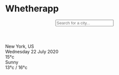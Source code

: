 # Whetherapp
<html lang="en">
<head>
  <meta charset="UTF-8">
  <meta name="viewport" content="width=device-width, initial-scale=1.0">
  <title>Weather App</title>
  <link rel="stylesheet" href="styl.css" />
  <script src="main.js"></script>
</head>
<body>
  <div class="app-wrap">
    <header>
      <input type="text" autocomplete="off" class="search-box" placeholder="Search for a city..." />
    </header>
    <main>
      <section class="location">
        <div class="city">New York, US</div>
        <div class="date">Wednesday 22 July 2020</div>
      </section>
      <div class="current">
        <div class="temp">15<span>°c</span></div>
        <div class="weather">Sunny</div>
        <div class="hi-low">13°c / 16°c</div>
      </div>
    </main>
  </div>
  <script src="main.js"></script>
</body>
</html>
